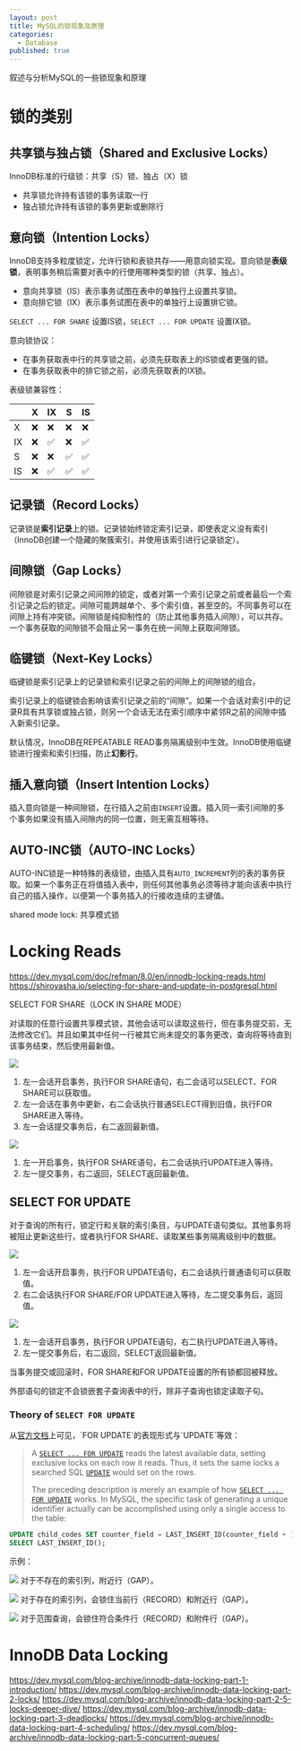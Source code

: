 ```yaml
---
layout: post
title: MySQL的锁现象及原理
categories:
  - Database
published: true
---
```


叙述与分析MySQL的一些锁现象和原理

# 锁的类别

## 共享锁与独占锁（Shared and Exclusive Locks）

InnoDB标准的行级锁：共享（S）锁、独占（X）锁
- 共享锁允许持有该锁的事务读取一行
- 独占锁允许持有该锁的事务更新或删除行

## 意向锁（Intention Locks）

InnoDB支持多粒度锁定，允许行锁和表锁共存——用意向锁实现。意向锁是**表级锁**，表明事务稍后需要对表中的行使用哪种类型的锁（共享、独占）。

- 意向共享锁（IS）表示事务试图在表中的单独行上设置共享锁。
- 意向排它锁（IX）表示事务试图在表中的单独行上设置排它锁。

`SELECT ... FOR SHARE` 设置IS锁，`SELECT ... FOR UPDATE` 设置IX锁。

意向锁协议：
- 在事务获取表中行的共享锁之前，必须先获取表上的IS锁或者更强的锁。
- 在事务获取表中的排它锁之前，必须先获取表的IX锁。

表级锁兼容性：

||X|IX|S|IS|
|--|--|--|--|--|
|X|❌|❌|❌|❌|
|IX|❌|✅|❌|✅|
|S|❌|❌|✅|✅|
|IS|❌|✅|✅|✅|

## 记录锁（Record Locks）

记录锁是**索引记录**上的锁。记录锁始终锁定索引记录，即使表定义没有索引（InnoDB创建一个隐藏的聚簇索引，并使用该索引进行记录锁定）。

## 间隙锁（Gap Locks）

间隙锁是对索引记录之间间隙的锁定，或者对第一个索引记录之前或者最后一个索引记录之后的锁定。间隙可能跨越单个、多个索引值，甚至空的。不同事务可以在间隙上持有冲突锁。间隙锁是纯抑制性的（防止其他事务插入间隙），可以共存。一个事务获取的间隙锁不会阻止另一事务在统一间隙上获取间隙锁。

## 临键锁（Next-Key Locks）

临键锁是索引记录上的记录锁和索引记录之前的间隙上的间隙锁的组合。

索引记录上的临键锁会影响该索引记录之前的“间隙”。如果一个会话对索引中的记录R具有共享锁或独占锁，则另一个会话无法在索引顺序中紧邻R之前的间隙中插入新索引记录。

默认情况，InnoDB在REPEATABLE READ事务隔离级别中生效。InnoDB使用临键锁进行搜索和索引扫描，防止**幻影行**。

## 插入意向锁（Insert Intention Locks）

插入意向锁是一种间隙锁，在行插入之前由`INSERT`设置。插入同一索引间隙的多个事务如果没有插入间隙内的同一位置，则无需互相等待。

## AUTO-INC锁（AUTO-INC Locks）

AUTO-INC锁是一种特殊的表级锁，由插入具有`AUTO_INCREMENT`列的表的事务获取。如果一个事务正在将值插入表中，则任何其他事务必须等待才能向该表中执行自己的插入操作，以便第一个事务插入的行接收连续的主键值。

shared mode lock: 共享模式锁

# Locking Reads

https://dev.mysql.com/doc/refman/8.0/en/innodb-locking-reads.html
https://shiroyasha.io/selecting-for-share-and-update-in-postgresql.html

SELECT FOR SHARE（LOCK IN SHARE MODE）

对读取的任意行设置共享模式锁，其他会话可以读取这些行，但在事务提交前，无法修改它们。并且如果其中任何一行被其它尚未提交的事务更改，查询将等待直到该事务结束，然后使用最新值。

![](/assets/images/2023-07/Pasted%20image%2020230722175558.png)
1. 左一会话开启事务，执行FOR SHARE语句，右二会话可以SELECT、FOR SHARE可以获取值。
2. 左一会话在事务中更新，右二会话执行普通SELECT得到旧值，执行FOR SHARE进入等待。
3. 左一会话提交事务后，右二返回最新值。

![](/assets/images/2023-07/Pasted%20image%2020230722172744.png)
1. 左一开启事务，执行FOR SHARE语句，右二会话执行UPDATE进入等待。
2. 左一提交事务，右二返回，SELECT返回最新值。

## SELECT FOR UPDATE

对于查询的所有行，锁定行和关联的索引条目，与UPDATE语句类似。其他事务将被阻止更新这些行，或者执行FOR SHARE、读取某些事务隔离级别中的数据。

![](/assets/images/2023-07/Pasted%20image%2020230722172123.png)
1. 左一会话开启事务，执行FOR UPDATE语句，右二会话执行普通语句可以获取值。
2. 右二会话执行FOR SHARE/FOR UPDATE进入等待，左二提交事务后，返回值。

![](/assets/images/2023-07/Pasted%20image%2020230722172510.png)
1. 左一会话开启事务，执行FOR UPDATE语句，右二执行UPDATE进入等待。
2. 左一提交事务后，右二返回，SELECT返回最新值。

当事务提交或回滚时，FOR SHARE和FOR UPDATE设置的所有锁都回被释放。

外部语句的锁定不会锁嵌套子查询表中的行，除非子查询也锁定读取子句。

### Theory of `SELECT FOR UPDATE`

从[官方文档](https://dev.mysql.com/doc/refman/8.0/en/innodb-locking-reads.html#:~:text=A%20SELECT%20...%20FOR%20UPDATE%20reads%20the%20latest%20available%20data%2C%20setting%20exclusive%20locks%20on%20each%20row%20it%20reads.%20Thus%2C%20it%20sets%20the%20same%20locks%20a%20searched%20SQL%20UPDATE%20would%20set%20on%20the%20rows.)上可见，`FOR UPDATE`的表现形式与`UPDATE`等效：

> A [`SELECT ... FOR UPDATE`](https://dev.mysql.com/doc/refman/8.0/en/select.html "13.2.13 SELECT Statement") reads the latest available data, setting exclusive locks on each row it reads. Thus, it sets the same locks a searched SQL [`UPDATE`](https://dev.mysql.com/doc/refman/8.0/en/update.html "13.2.17 UPDATE Statement") would set on the rows.
> 
>The preceding description is merely an example of how [`SELECT ... FOR UPDATE`](https://dev.mysql.com/doc/refman/8.0/en/select.html "13.2.13 SELECT Statement") works. In MySQL, the specific task of generating a unique identifier actually can be accomplished using only a single access to the table:

```sql
UPDATE child_codes SET counter_field = LAST_INSERT_ID(counter_field + 1);   
SELECT LAST_INSERT_ID();
```

示例：

![](/assets/images/2023-07/Pasted%20image%2020230812170259.png)
对于不存在的索引列，附近行（GAP）。

![](/assets/images/2023-07/Pasted%20image%2020230812173007.png)
对于存在的索引列，会锁住当前行（RECORD）和附近行（GAP）。

![](/assets/images/2023-07/Pasted%20image%2020230812174155.png)
对于范围查询，会锁住符合条件行（RECORD）和附件行（GAP）。

# InnoDB Data Locking

https://dev.mysql.com/blog-archive/innodb-data-locking-part-1-introduction/
https://dev.mysql.com/blog-archive/innodb-data-locking-part-2-locks/
https://dev.mysql.com/blog-archive/innodb-data-locking-part-2-5-locks-deeper-dive/
https://dev.mysql.com/blog-archive/innodb-data-locking-part-3-deadlocks/
https://dev.mysql.com/blog-archive/innodb-data-locking-part-4-scheduling/
https://dev.mysql.com/blog-archive/innodb-data-locking-part-5-concurrent-queues/
